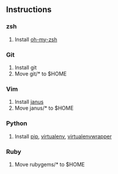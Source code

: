 ## Instructions

### zsh

1. Install [oh-my-zsh](https://github.com/robbyrussell/oh-my-zsh)

### Git

1. Install git
2. Move git/\* to $HOME

### Vim

1. Install [janus](https://github.com/carlhuda/janus)
2. Move janus/\* to $HOME

### Python

1. Install [pip](http://www.pip-installer.org/en/latest/index.html),
   [virtualenv](http://www.virtualenv.org/en/latest/index.html),
   [virtualenvwrapper](http://www.doughellmann.com/docs/virtualenvwrapper/)

### Ruby

1. Move rubygems/\* to $HOME
